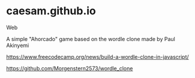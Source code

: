 # caesam.github.io
Web

A simple "Ahorcado" game based on the wordle clone made by Paul Akinyemi

https://www.freecodecamp.org/news/build-a-wordle-clone-in-javascript/

https://github.com/Morgenstern2573/wordle_clone
